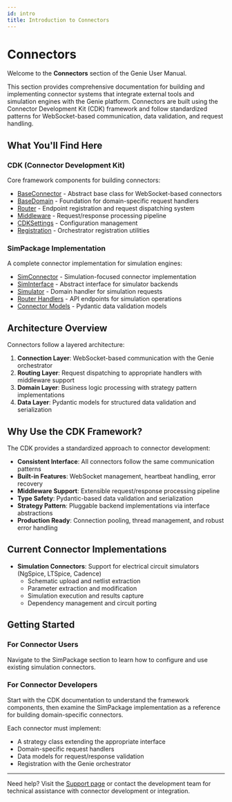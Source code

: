 ```yaml
---
id: intro
title: Introduction to Connectors
---
```


# Connectors

Welcome to the **Connectors** section of the Genie User Manual.

This section provides comprehensive documentation for building and implementing connector systems that integrate external tools and simulation engines with the Genie platform. Connectors are built using the Connector Development Kit (CDK) framework and follow standardized patterns for WebSocket-based communication, data validation, and request handling.

## What You'll Find Here

### CDK (Connector Development Kit)
Core framework components for building connectors:
- [BaseConnector](baseconnector) - Abstract base class for WebSocket-based connectors
- [BaseDomain](basedomain) - Foundation for domain-specific request handlers
- [Router](router) - Endpoint registration and request dispatching system
- [Middleware](middleware) - Request/response processing pipeline
- [CDKSettings](cdksettings) - Configuration management
- [Registration](register) - Orchestrator registration utilities

### SimPackage Implementation
A complete connector implementation for simulation engines:
- [SimConnector](simconnector) - Simulation-focused connector implementation
- [SimInterface](siminterface) - Abstract interface for simulator backends
- [Simulator](simulatordomain) - Domain handler for simulation requests
- [Router Handlers](simcontroller) - API endpoints for simulation operations
- [Connector Models](slim-models) - Pydantic data validation models

## Architecture Overview

Connectors follow a layered architecture:

1. **Connection Layer**: WebSocket-based communication with the Genie orchestrator
2. **Routing Layer**: Request dispatching to appropriate handlers with middleware support
3. **Domain Layer**: Business logic processing with strategy pattern implementations
4. **Data Layer**: Pydantic models for structured data validation and serialization

## Why Use the CDK Framework?

The CDK provides a standardized approach to connector development:

- **Consistent Interface**: All connectors follow the same communication patterns
- **Built-in Features**: WebSocket management, heartbeat handling, error recovery
- **Middleware Support**: Extensible request/response processing pipeline
- **Type Safety**: Pydantic-based data validation and serialization
- **Strategy Pattern**: Pluggable backend implementations via interface abstractions
- **Production Ready**: Connection pooling, thread management, and robust error handling

## Current Connector Implementations

- **Simulation Connectors**: Support for electrical circuit simulators (NgSpice, LTSpice, Cadence)
  - Schematic upload and netlist extraction
  - Parameter extraction and modification
  - Simulation execution and results capture
  - Dependency management and circuit porting

## Getting Started

### For Connector Users
Navigate to the SimPackage section to learn how to configure and use existing simulation connectors.

### For Connector Developers
Start with the CDK documentation to understand the framework components, then examine the SimPackage implementation as a reference for building domain-specific connectors.

Each connector must implement:
- A strategy class extending the appropriate interface
- Domain-specific request handlers
- Data models for request/response validation
- Registration with the Genie orchestrator

---

Need help? Visit the [Support page](#) or contact the development team for technical assistance with connector development or integration.